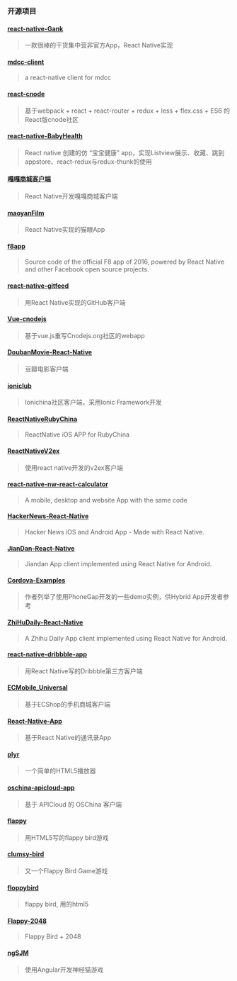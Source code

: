 
### 开源项目

#### [react-native-Gank](https://github.com/wangdicoder/react-native-Gank)
> 一款很棒的干货集中营非官方App，React Native实现

#### [mdcc-client](https://github.com/Bob1993/mdcc-client)
> a react-native client for mdcc

#### [react-cnode](https://github.com/lzxb/react-cnode)
> 基于webpack + react + react-router + redux + less + flex.css + ES6 的React版cnode社区

#### [react-native-BabyHealth](https://github.com/liuhongjun719/react-native-BabyHealth-)
> React native 创建的仿 “宝宝健康” app，实现Listview展示、收藏、跳到appstore、react-redux与redux-thunk的使用

#### [嘎嘎商城客户端](https://github.com/jiangqqlmj/GaGaMall)
> React Native开发嘎嘎商城客户端

#### [maoyanFilm](https://github.com/yohnz/maoyanFilm)
> React Native实现的猫眼App

#### [f8app](https://github.com/fbsamples/f8app)
> Source code of the official F8 app of 2016, powered by React Native and other Facebook open source projects.

#### [react-native-gitfeed](https://github.com/xiekw2010/react-native-gitfeed)
> 用React Native实现的GitHub客户端

#### [Vue-cnodejs](https://github.com/shinygang/Vue-cnodejs)
> 基于vue.js重写Cnodejs.org社区的webapp

#### [DoubanMovie-React-Native](https://github.com/fengjundev/DoubanMovie-React-Native)
> 豆瓣电影客户端

#### [ioniclub](https://github.com/IonicChina/ioniclub)
> Ionichina社区客户端，采用Ionic Framework开发

#### [ReactNativeRubyChina](https://github.com/henter/ReactNativeRubyChina)
> ReactNative iOS APP for RubyChina

#### [ReactNativeV2ex](https://github.com/chshouyu/ReactNativeV2ex)
> 使用react native开发的v2ex客户端

#### [react-native-nw-react-calculator](https://github.com/benoitvallon/react-native-nw-react-calculator)
> A mobile, desktop and website App with the same code

#### [HackerNews-React-Native](https://github.com/iSimar/HackerNews-React-Native)
> Hacker News iOS and Android App - Made with React Native.

#### [JianDan-React-Native](https://github.com/w4lle/JianDan-React-Native)
> Jiandan App client implemented using React Native for Android.

#### [Cordova-Examples](https://github.com/cfjedimaster/Cordova-Examples)
> 作者列举了使用PhoneGap开发的一些demo实例，供Hybrid App开发者参考

#### [ZhiHuDaily-React-Native](https://github.com/race604/ZhiHuDaily-React-Native)
> A Zhihu Daily App client implemented using React Native for Android.

#### [react-native-dribbble-app](https://github.com/catalinmiron/react-native-dribbble-app)
> 用React Native写的Dribbble第三方客户端

#### [ECMobile_Universal](https://github.com/GeekZooStudio/ECMobile_Universal)
> 基于ECShop的手机商城客户端

#### [React-Native-App](https://git.oschina.net/vczero/React-Native-App)
> 基于React Native的通讯录App

#### [plyr](https://github.com/Selz/plyr)
> 一个简单的HTML5播放器

#### [oschina-apicloud-app](https://git.oschina.net/ThinkPHP/oschina-apicloud-app)
> 基于 APICloud 的 OSChina 客户端

#### [flappy](https://github.com/hyspace/flappy)
> 用HTML5写的flappy bird游戏

#### [clumsy-bird](https://github.com/ellisonleao/clumsy-bird)
> 又一个Flappy Bird Game游戏

#### [floppybird](https://github.com/nebez/floppybird)
> flappy bird, 用的html5

#### [Flappy-2048](https://github.com/hczhcz/Flappy-2048)
> Flappy Bird + 2048

#### [ngSJM](https://github.com/yhaoao/ngSJM)
> 使用Angular开发神经猫游戏
